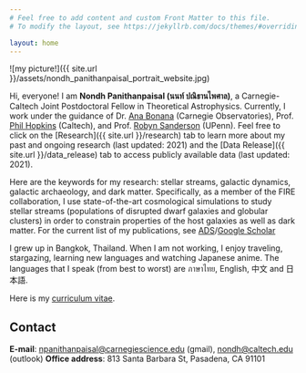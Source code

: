 ```yaml
---
# Feel free to add content and custom Front Matter to this file.
# To modify the layout, see https://jekyllrb.com/docs/themes/#overriding-theme-defaults

layout: home
---
```


![my picture!]({{ site.url }}/assets/nondh_panithanpaisal_portrait_website.jpg)

Hi, everyone! I am **Nondh Panithanpaisal (นนท์ ปณิธานไพศาล)**, a Carnegie-Caltech Joint Postdoctoral Fellow in Theoretical Astrophysics. Currently, I work under the guidance of Dr. [Ana Bonana](https://obs.carnegiescience.edu/dr-ana-bonaca-0) (Carnegie Observatories), Prof. [Phil Hopkins](https://pma.caltech.edu/people/philip-f-hopkins) (Caltech), and Prof. [Robyn Sanderson](https://www.physics.upenn.edu/index.php/people/standing-faculty/robyn-sanderson) (UPenn). Feel free to click on the [Research]({{ site.url }}/research) tab to learn more about my past and ongoing research (last updated: 2021) and the [Data Release]({{ site.url }}/data_release) tab to access publicly available data (last updated: 2021).

Here are the keywords for my research: stellar streams, galactic dynamics, galactic archaeology, and dark matter. Specifically, as a member of the FIRE collaboration, I use state-of-the-art cosmological simulations to study stellar streams (populations of disrupted dwarf galaxies and globular clusters) in order to constrain properties of the host galaxies as well as dark matter. For the current list of my publications, see [ADS](https://ui.adsabs.harvard.edu/search/q=%20author%3A%22Panithanpaisal%2C%20Nondh%22&sort=date%20desc%2C%20bibcode%20desc&p_=0)/[Google Scholar](https://scholar.google.com/citations?user=BL94RZQAAAAJ&hl=en)

I grew up in Bangkok, Thailand. When I am not working, I enjoy traveling, stargazing, learning new languages and watching Japanese anime. The languages that I speak (from best to worst) are ภาษาไทย, English, 中文 and 日本語.

Here is my [curriculum vitae](/assets/NondhPanithanpaisalCV.pdf).


## Contact
**E-mail**: <npanithanpaisal@carnegiescience.edu> (gmail), <nondh@caltech.edu> (outlook) 
**Office address**: 813 Santa Barbara St, Pasadena, CA 91101
